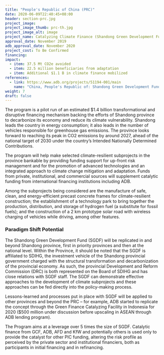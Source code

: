 ```yaml
---
title: "People's Republic of China (PRC)"
date: 2020-06-09T22:40:45+08:00
header: section-prc.jpg
project_image:
project_image_thumb: prc-th.jpg
project_image_alt: image
project_name: Catalyzing Climate Finance (Shandong Green Development Fund) Program
approval_date: November 2019
adb_approval_date: November 2020
project_cost: To Be Confirmed
financing:
impact:
  - item: 37.5 Mt CO2e avoided
  - item: 22.5 million beneficiaries from adaptation
  - item: Additional $1.1 B in climate finance mobilized
references:
  - link: https://www.adb.org/projects/51194-001/main
    name: "China, People's Republic of: Shandong Green Development Fund Project"
weight: 7
draft: false
---
```



The program is a pilot run of an estimated $1.4 billion transformational and disruptive financing mechanism backing the efforts of Shandong province to decarbonize its economy and reduce its climate vulnerability. Shandong leads the country in energy consumption; it also leads in the number of vehicles responsible for greenhouse gas emissions. The province looks forward to reaching its peak in CO2 emissions by around 2027, ahead of the national target of 2030 under the country’s Intended Nationally Determined Contributions. 

The program will help make selected climate-resilient subprojects in the province bankable by providing funding support for up-front risk management and for the promotion of advanced technologies and an integrated approach to climate change mitigation and adaptation. Funds from private, institutional, and commercial sources will supplement catalytic funding from international financing institutions including ADB. 

Among the subprojects being considered are the manufacture of safe, clean, and energy-efficient precast concrete frames for climate-resilient construction; the establishment of a technology park to bring together the production, distribution, and storage of hydrogen fuel (a substitute for fossil fuels); and the construction of a 2 km prototype solar road with wireless charging of vehicles while driving, among other features.  

### Paradigm Shift Potential

The Shandong Green Development Fund (SGDF) will be replicated in and beyond Shandong province, first in priority provinces and then at the national level. Within the Province, it should be noted that the SGDF is affiliated to SDIHG, the investment vehicle of the Shandong provincial government charged with the structural transformation and decarbonization of the provincial economy. As such, the provincial Development and Reform Commission (DRC) is both represented on the Board of SDIHG and has close relations with SGDF staff. The SGDF can demonstrate effective approaches to the development of climate subprojects and these approaches can be fed directly into the policy-making process. 

Lessons-learned and processes put in place with SGDF will be applied to other provinces and beyond the PRC – for example, ADB started to replicate the concept through the Green Finance Catalyzing Facility in Indonesia for 2020 ($500 million under discussion before upscaling in ASEAN through ADB lending program). 

The Program aims at a leverage over 5 times the size of SGDF. Catalytic finance from GCF, ADB, AFD and KfW and potentially others is used only to provide the catalyst for other PIC funding, altering the risk profile as perceived by the private sector and institutional financiers, both as participants in initial financing and in refinancing.